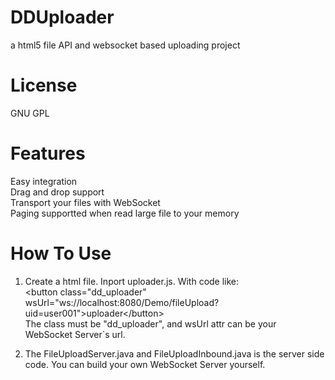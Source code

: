 DDUploader
==========

a html5 file API and websocket based uploading project

License
=======
GNU GPL

Features
==========
Easy integration<br>
Drag and drop support<br>
Transport your files with WebSocket<br>
Paging supportted when read large file to your memory<br>


How To Use
==========

1. Create a html file. Inport uploader.js. With code like:<br>
\<button class="dd_uploader" wsUrl="ws://localhost:8080/Demo/fileUpload?uid=user001"\>uploader\</button\><br>
The class must be "dd_uploader", and wsUrl attr can be your WebSocket Server`s url.

2. The FileUploadServer.java and FileUploadInbound.java is the server side code. You can build your own WebSocket Server yourself.
